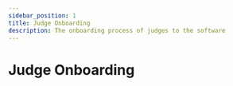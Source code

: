 ```yaml
---
sidebar_position: 1
title: Judge Onboarding
description: The onboarding process of judges to the software
---
```


# Judge Onboarding
